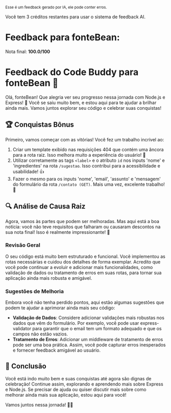 <sup>Esse é um feedback gerado por IA, ele pode conter erros.</sup>

Você tem 3 créditos restantes para usar o sistema de feedback AI.

# Feedback para fonteBean:

Nota final: **100.0/100**

# Feedback do Code Buddy para fonteBean 🚀

Olá, fonteBean! Que alegria ver seu progresso nessa jornada com Node.js e Express! 🎉 Você se saiu muito bem, e estou aqui para te ajudar a brilhar ainda mais. Vamos juntos explorar seu código e celebrar suas conquistas!

## 🏆 Conquistas Bônus
Primeiro, vamos começar com as vitórias! Você fez um trabalho incrível ao:

1. Criar um template exibido nas requisições 404 que contém uma âncora para a rota raiz. Isso melhora muito a experiência do usuário! 👏
2. Utilizar corretamente as tags `<label>` e o atributo `id` nos inputs 'nome' e 'ingredientes' na rota `/sugestao`. Isso contribui para a acessibilidade e usabilidade! 👍
3. Fazer o mesmo para os inputs 'nome', 'email', 'assunto' e 'mensagem' do formulário da rota `/contato (GET)`. Mais uma vez, excelente trabalho! 🌟

## 🔍 Análise de Causa Raiz
Agora, vamos às partes que podem ser melhoradas. Mas aqui está a boa notícia: você não teve requisitos que falharam ou causaram descontos na sua nota final! Isso é realmente impressionante! 🎉

### Revisão Geral
O seu código está muito bem estruturado e funcional. Você implementou as rotas necessárias e cuidou dos detalhes de forma exemplar. Acredito que você pode continuar a evoluir e adicionar mais funcionalidades, como validação de dados ou tratamento de erros em suas rotas, para tornar sua aplicação ainda mais robusta e amigável.

### Sugestões de Melhoria
Embora você não tenha perdido pontos, aqui estão algumas sugestões que podem te ajudar a aprimorar ainda mais seu código:

- **Validação de Dados**: Considere adicionar validações mais robustas nos dados que vêm do formulário. Por exemplo, você pode usar express-validator para garantir que o email tem um formato adequado e que os campos não estão vazios.
- **Tratamento de Erros**: Adicionar um middleware de tratamento de erros pode ser uma boa prática. Assim, você pode capturar erros inesperados e fornecer feedback amigável ao usuário.

## 🚀 Conclusão
Você está indo muito bem e suas conquistas até agora são dignas de celebração! Continue assim, explorando e aprendendo mais sobre Express e Node.js. Se precisar de ajuda ou quiser discutir mais sobre como melhorar ainda mais sua aplicação, estou aqui para você! 

Vamos juntos nessa jornada! 💪✨